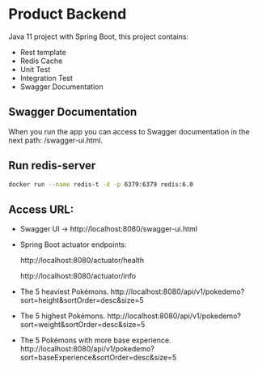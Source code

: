 ﻿# Product Backend

Java 11 project with Spring Boot, this project contains: 
   - Rest template
   - Redis Cache
   - Unit Test
   - Integration Test
   - Swagger Documentation


## Swagger Documentation
When you run the app you can access to Swagger documentation in the next path: /swagger-ui.html.

## Run redis-server
```bash
docker run --name redis-t -d -p 6379:6379 redis:6.0
```

## Access URL:

- Swagger UI -> http://localhost:8080/swagger-ui.html
- Spring Boot actuator endpoints:

    http://localhost:8080/actuator/health
    
    http://localhost:8080/actuator/info
  
- The 5 heaviest Pokémons.
  http://localhost:8080/api/v1/pokedemo?sort=height&sortOrder=desc&size=5
  
- The 5 highest Pokémons.
  http://localhost:8080/api/v1/pokedemo?sort=weight&sortOrder=desc&size=5
  
- The 5 Pokémons with more base experience.
  http://localhost:8080/api/v1/pokedemo?sort=baseExperience&sortOrder=desc&size=5

